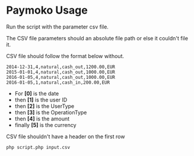# Paymoko Usage

Run the script with the parameter csv file.

The CSV file parameters should an absolute file path or else it couldn't file it.

CSV file should follow the format below without.

```csv
2014-12-31,4,natural,cash_out,1200.00,EUR
2015-01-01,4,natural,cash_out,1000.00,EUR
2016-01-05,4,natural,cash_out,1000.00,EUR
2016-01-05,1,natural,cash_in,200.00,EUR
```

 - For **[0]** is the date
 - then **[1]** is the user ID
 - then **[2]** is the UserType
 - then **[3]** is the OperationType
 - then **[4]** is the amount
 - finally **[5]** is the currency
 
 CSV file shouldn't have a header on the first row

`php script.php input.csv`